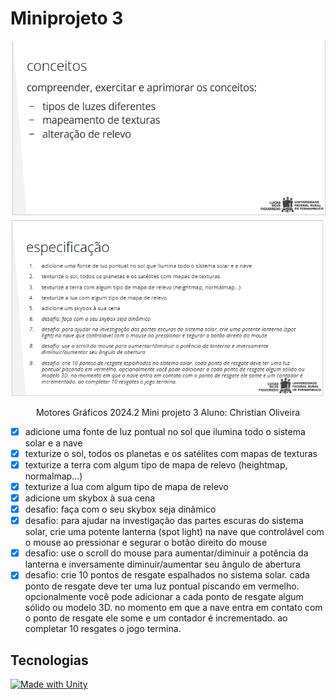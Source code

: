# Miniprojeto 3

<div  align="center">

![conceitos](image-3.png)
![especificação](image-4.png)

Motores Gráficos
2024.2
Mini projeto 3
Aluno: Christian Oliveira

</div>

<div  align="left">

-   [x] adicione uma fonte de luz pontual no sol que ilumina todo o sistema solar e a nave
-   [x] texturize o sol, todos os planetas e os satélites com mapas de texturas
-   [x] texturize a terra com algum tipo de mapa de relevo (heightmap, normalmap…)
-   [x] texturize a lua com algum tipo de mapa de relevo
-   [x] adicione um skybox à sua cena
-   [x] desafio: faça com o seu skybox seja dinâmico
-   [x] desafio: para ajudar na investigação das partes escuras do sistema solar, crie uma potente lanterna (spot light) na nave que controlável com o mouse ao pressionar e segurar o botão direito do mouse
-   [x] desafio: use o scroll do mouse para aumentar/diminuir a potência da lanterna e inversamente diminuir/aumentar seu ângulo de abertura
-   [x] desafio: crie 10 pontos de resgate espalhados no sistema solar. cada ponto de resgate deve ter uma luz pontual piscando em vermelho. opcionalmente você pode adicionar a cada ponto de resgate algum sólido ou modelo 3D. no momento em que a nave entra em contato com o ponto de resgate ele some e um contador é incrementado. ao completar 10 resgates o jogo termina.

<!-- 
### Sumário

:o: [Contribuidores](#contribuidores)

:o: [Tecnologias](#tecnologias)

:o: [Especificações](#especificações)

:o: [Link](#link)

:o: [Dicas de acesso](#dicas-de-acesso-arrow_forward)

:o: [Anotações](#anotações) -->

<!-- ## Contribuidores

| [<img src="https://avatars.githubusercontent.com/u/116025325?v=4" width=115>](https://github.com/christiandoramo) |
| ----------------------------------------------------------------------------------------------------------------- |
| [Christian Oliveira](https://github.com/christiandoramo)                                                          |

<br> -->

## Tecnologias

[![Made with Unity](https://img.shields.io/badge/Made%20with-Unity-57b9d3.svg?style=for-the-badge&logo=unity)](https://unity3d.com)

<br>

<!-- ## Especificações

### Requisitos

:pushpin: **1** - A hierarquia da cena deve corresponder a hierarquia do sistema solar

:pushpin: **2** - As mecânicas de rotação e translação de cada planeta devem funcionar assim que a simulação for iniciada

:pushpin: **3** - Cada planeta e satélite deve ter um elemento além da esfera, anexado a si, para evidenciar o movimento da rotação

:pushpin: **4** - Os satélites devem ser incluídos (3 satélites por planeta já é suficiente)

:pushpin: **5** - Os planetas e luas devem ter materiais diferentes

:pushpin: **6** - A nave deve ser controlada com WASD

### Desafio

:pushpin: **1** - Controlar a direção da nave com o mouse

:pushpin: **2** - Adicionar uma mecânica de aceleração para a nave 

:pushpin: **3** - Criar um “skybox” com as estrelas visíveis

:pushpin: **4** - Todos os componentes devem ser criados em escala

## Link

<br>

## Dicas de Acesso :arrow_forward:

<br>

### Anotações

- [x] Criar cada astro: Sol, Mercúrio, Vênus, Terra, Marte, Júpiter, Saturno, Urano, Netuno.
- [x] colocar materiais de cada astro
- [x] criar algoritmo dos astros rotação e adequar variaveis para cada
- [x] criar algoritmo dos astros translação e adequar variaveis para cada
- [x] Criar nave
- [x] Colocar efeito de luz no sol
- [x] criar script completo de movimentação com mouse da nave
- [x] Colocar skybox

<br>

### Sumário

:o: [Contribuidores](#contribuidores)

:o: [Tecnologias](#tecnologias)

:o: [Especificações](#especificações)

:o: [Link](#link)

:o: [Dicas de acesso](#dicas-de-acesso-arrow_forward)

:o: [Anotações](#anotações) -->

</div>
